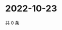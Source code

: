 # 2022-10-23

共 0 条

<!-- BEGIN WEIBO -->
<!-- 最后更新时间 Sun Oct 23 2022 22:11:01 GMT+0800 (China Standard Time) -->

<!-- END WEIBO -->
